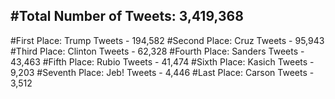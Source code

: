 #Total Number of Tweets: 3,419,368 
---
#First Place: Trump Tweets - 194,582
#Second Place: Cruz Tweets - 95,943
#Third Place: Clinton Tweets - 62,328
#Fourth Place: Sanders Tweets - 43,463
#Fifth Place: Rubio Tweets - 41,474
#Sixth Place: Kasich Tweets - 9,203
#Seventh Place: Jeb! Tweets - 4,446
#Last Place: Carson Tweets - 3,512
